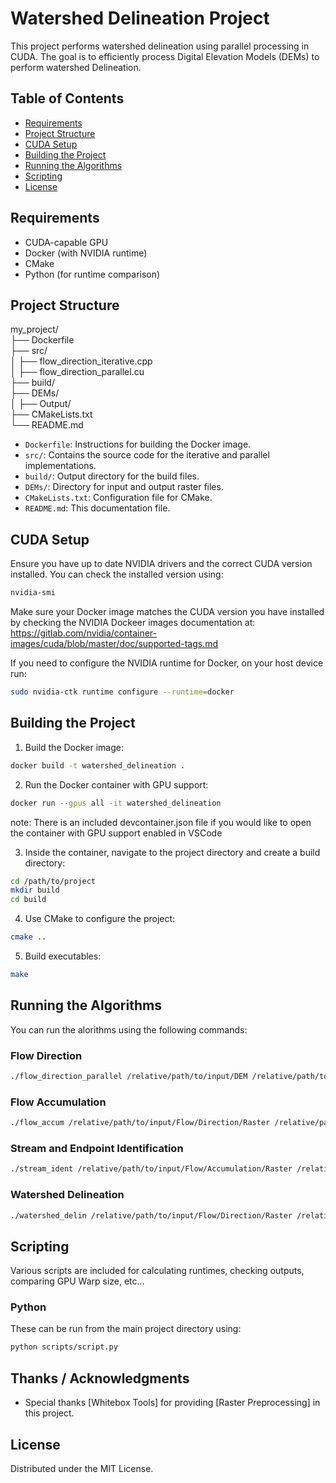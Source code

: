 # Watershed Delineation Project

This project performs watershed delineation using parallel processing in CUDA. The goal is to efficiently process Digital Elevation Models (DEMs) to perform watershed Delineation.

## Table of Contents

- [Requirements](#requirements)
- [Project Structure](#project-structure)
- [CUDA Setup](#cuda-setup)
- [Building the Project](#building-the-project)
- [Running the Algorithms](#running-the-algorithms)
- [Scripting](#scripting)
- [License](#license)

## Requirements

- CUDA-capable GPU
- Docker (with NVIDIA runtime)
- CMake
- Python (for runtime comparison)

## Project Structure

my_project/  
├── Dockerfile  
├── src/  
│   ├── flow_direction_iterative.cpp  
│   ├── flow_direction_parallel.cu  
├── build/  
├── DEMs/  
│   ├── Output/  
├── CMakeLists.txt  
└── README.md  

- `Dockerfile`: Instructions for building the Docker image.
- `src/`: Contains the source code for the iterative and parallel implementations.
- `build/`: Output directory for the build files.
- `DEMs/`: Directory for input and output raster files.
- `CMakeLists.txt`: Configuration file for CMake.
- `README.md`: This documentation file.

## CUDA Setup

Ensure you have up to date NVIDIA drivers and the correct CUDA version installed. You can check the installed version using:

```bash
nvidia-smi
```

Make sure your Docker image matches the CUDA version you have installed by checking the NVIDIA Dockeer images documentation at:
https://gitlab.com/nvidia/container-images/cuda/blob/master/doc/supported-tags.md

If you need to configure the NVIDIA runtime for Docker, on your host device run:
```bash
sudo nvidia-ctk runtime configure --runtime=docker
```

## Building the Project

1. Build the Docker image:
```bash
docker build -t watershed_delineation .  
```

2. Run the Docker container with GPU support:
```bash
docker run --gpus all -it watershed_delineation  
```
note: There is an included devcontainer.json file if you would like to open the container with GPU support enabled in VSCode

3. Inside the container, navigate to the project directory and create a build directory:
```bash
cd /path/to/project
mkdir build
cd build
```

4. Use CMake to configure the project:
```bash
cmake ..
```

5. Build executables:
```bash
make
```

## Running the Algorithms

You can run the alorithms using the following commands:

### Flow Direction

```bash
./flow_direction_parallel /relative/path/to/input/DEM /relative/path/to/output/Raster
```

### Flow Accumulation

```bash
./flow_accum /relative/path/to/input/Flow/Direction/Raster /relative/path/to/output/Raster
```

### Stream and Endpoint Identification

```bash
./stream_ident /relative/path/to/input/Flow/Accumulation/Raster /relative/path/to/input/Flow/Direction/Raster /relative/path/to/stream/Raster /relative/path/to/endpoint/Raster
```


### Watershed Delineation

```bash
./watershed_delin /relative/path/to/input/Flow/Direction/Raster /relative/path/to/endpoint/Raster /relative/path/to/watershed/Raster 
```


## Scripting

Various scripts are included for calculating runtimes, checking outputs, comparing GPU Warp size, etc...

### Python

These can be run from the main project directory using:

```bash
python scripts/script.py 
```

## Thanks / Acknowledgments
- Special thanks [Whitebox Tools] for providing [Raster Preprocessing] in this project.
## License

Distributed under the MIT License.
